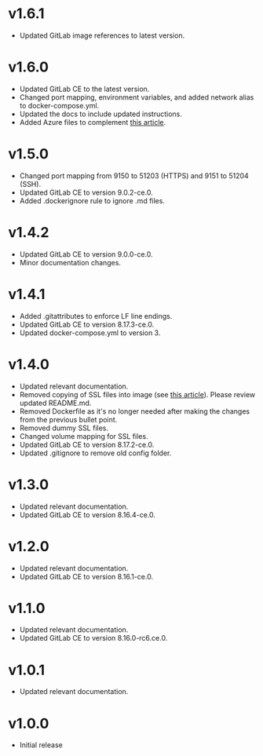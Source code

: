 # v1.6.1

- Updated GitLab image references to latest version.

# v1.6.0

- Updated GitLab CE to the latest version.
- Changed port mapping, environment variables, and added network alias to docker-compose.yml.
- Updated the docs to include updated instructions.
- Added Azure files to complement [this article](https://danieleagle.com/2017/10/setting-up-a-private-cicd-solution-in-azure/).

# v1.5.0

- Changed port mapping from 9150 to 51203 (HTTPS) and 9151 to 51204 (SSH).
- Updated GitLab CE to version 9.0.2-ce.0.
- Added .dockerignore rule to ignore .md files.

# v1.4.2

- Updated GitLab CE to version 9.0.0-ce.0.
- Minor documentation changes.

# v1.4.1

- Added .gitattributes to enforce LF line endings.
- Updated GitLab CE to version 8.17.3-ce.0.
- Updated docker-compose.yml to version 3.

# v1.4.0

- Updated relevant documentation.
- Removed copying of SSL files into image (see [this article](https://developer.atlassian.com/blog/2016/06/common-dockerfile-mistakes/)). Please review updated README.md.
- Removed Dockerfile as it's no longer needed after making the changes from the previous bullet point.
- Removed dummy SSL files.
- Changed volume mapping for SSL files.
- Updated GitLab CE to version 8.17.2-ce.0.
- Updated .gitignore to remove old config folder.

# v1.3.0

- Updated relevant documentation.
- Updated GitLab CE to version 8.16.4-ce.0.

# v1.2.0

- Updated relevant documentation.
- Updated GitLab CE to version 8.16.1-ce.0.

# v1.1.0

- Updated relevant documentation.
- Updated GitLab CE to version 8.16.0-rc6.ce.0.

# v1.0.1

- Updated relevant documentation.

# v1.0.0

- Initial release
